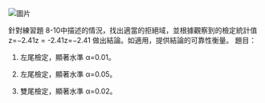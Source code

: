 ![圖片](https://github.com/user-attachments/assets/a84d77df-cdfa-4557-9883-ac96d435900c)

針對練習題 8-10中描述的情況，找出適當的拒絕域，並根據觀察到的檢定統計值 z=−2.41z = -2.41z=−2.41 做出結論。如適用，提供結論的可靠性衡量。
題目：
1.	左尾檢定，顯著水準 α=0.01。
   
2.	左尾檢定，顯著水準 α=0.05。
   
3.	雙尾檢定，顯著水準 α=0.02。


